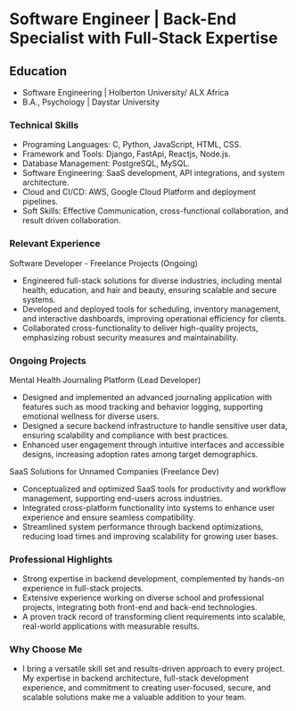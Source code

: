 # Software Engineer | Back-End Specialist with Full-Stack Expertise

## Education
- Software Engineering | Holberton University/ ALX Africa
- B.A., Psychology | Daystar University

### Technical Skills 
- Programing Languages: C, Python, JavaScript, HTML, CSS.
- Framework and Tools: Django, FastApi, Reactjs, Node.js.
- Database Management: PostgreSQL, MySQL.
- Software Engineering: SaaS development, API integrations, and system architecture.
- Cloud and CI/CD: AWS, Google Cloud Platform and deployment pipelines.
- Soft Skills: Effective Communication, cross-functional collaboration, and result driven collaboration.

### Relevant Experience
Software Developer - Freelance Projects (Ongoing)
- Engineered full-stack solutions for diverse industries, including mental health, education, and hair and beauty, ensuring scalable and secure systems.
- Developed and deployed tools for scheduling, inventory management, and interactive dashboards, improving operational efficiency for clients.
- Collaborated cross-functionality to deliver high-quality projects, emphasizing robust security measures and maintainability.

### Ongoing Projects
Mental Health Journaling Platform (Lead Developer)
- Designed and implemented an advanced journaling application with features such as mood tracking and behavior logging, supporting emotional wellness for diverse users.
- Designed a secure backend infrastructure to handle sensitive user data, ensuring scalability and compliance with best practices.
- Enhanced user engagement through intuitive interfaces and accessible designs, increasing adoption rates among target demographics.

SaaS Solutions for Unnamed Companies (Freelance Dev)
- Conceptualized and optimized SaaS tools for productivity and workflow management, supporting end-users across industries.
- Integrated cross-platform functionality into systems to enhance user experience and ensure seamless compatibility.
- Streamlined system performance through backend optimizations, reducing load times and improving scalability for growing user bases.
  
### Professional Highlights
- Strong expertise in backend development, complemented by hands-on experience in full-stack projects.
- Extensive experience working on diverse school and professional projects, integrating both front-end and back-end technologies.
- A proven track record of transforming client requirements into scalable, real-world applications with measurable results.
  
### Why Choose Me
- I bring a versatile skill set and results-driven approach to every project. My expertise in backend architecture, full-stack development experience, and commitment to creating user-focused, secure, and scalable solutions make me a valuable addition to your team.

